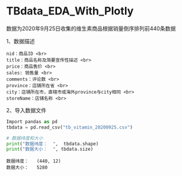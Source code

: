 # TBdata_EDA_With_Plotly

数据为2020年9月25日收集的维生素商品根据销量倒序排列前440条数据

1、数据描述

    nid：商品ID <br>
    title：商品名称及简要宣传性描述 <br>
    price：商品售价 <br>
    sales: 销售量 <br>
    comments：评论数 <br>
    province：店铺所在省 <br>
    city：店铺所在市，直辖市或海外province与city相同 <br>
    storeName：店铺名称 <br>
  
2、导入数据文件
  ```python
  Import pandas as pd
  tbdata = pd.read_csv("tb_vitamin_20200925.csv")
  ```
  ```python
  # 数据纬度和大小
  print("数据纬度：  ",  tbdata.shape)
  print("数据大小：  ", tbdata.size)
  ```
    数据纬度：   (440, 12) 
    数据大小：   5280
